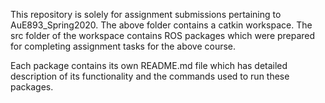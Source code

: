 This repository is solely for assignment submissions pertaining to AuE893_Spring2020.
The above folder contains a catkin workspace. The src folder of the workspace contains ROS packages which were prepared for completing assignment tasks for the above course. 

Each package contains its own README.md file which has detailed description of its functionality and the commands used to run these packages.
